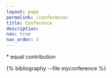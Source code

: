```yaml
---
layout: page
permalink: /conference/
title: Conference
description: 
nav: true
nav_order: 3
---
```

<!-- _pages/conference.md -->

\* equal contribution

<div class="publications">

{% bibliography --file myconference %}

</div>
